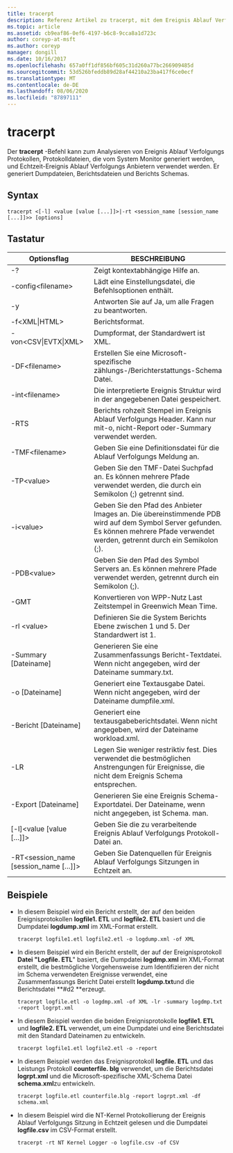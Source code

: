 ```yaml
---
title: tracerpt
description: Referenz Artikel zu tracerpt, mit dem Ereignis Ablauf Verfolgungs Protokolle, Protokolldateien, die vom System Monitor generiert werden, und echt Zeitablauf Verfolgungs Anbieter analysiert werden.
ms.topic: article
ms.assetid: cb9eaf86-0ef6-4197-b6c8-9cca8a1d723c
author: coreyp-at-msft
ms.author: coreyp
manager: dongill
ms.date: 10/16/2017
ms.openlocfilehash: 657a0ff1df856bf605c31d260a77bc266909485d
ms.sourcegitcommit: 53d526bfeddb89d28af44210a23ba417f6ce0ecf
ms.translationtype: MT
ms.contentlocale: de-DE
ms.lasthandoff: 08/06/2020
ms.locfileid: "87897111"
---
```

# <a name="tracerpt"></a>tracerpt

Der **tracerpt** -Befehl kann zum Analysieren von Ereignis Ablauf Verfolgungs Protokollen, Protokolldateien, die vom System Monitor generiert werden, und Echtzeit-Ereignis Ablauf Verfolgungs Anbietern verwendet werden. Er generiert Dumpdateien, Berichtsdateien und Berichts Schemas.

## <a name="syntax"></a>Syntax

```
tracerpt <[-l] <value [value [...]]>|-rt <session_name [session_name [...]]>> [options]
```

## <a name="options"></a>Tastatur

|              Optionsflag               |                                                                    BESCHREIBUNG                                                                    |
|----------------------------------------|---------------------------------------------------------------------------------------------------------------------------------------------------|
|                   -?                   |                                                         Zeigt kontextabhängige Hilfe an.                                                          |
|          -config\<filename>           |                                                 Lädt eine Einstellungsdatei, die Befehlsoptionen enthält.                                                  |
|                   -y                   |                                                  Antworten Sie auf Ja, um alle Fragen zu beantworten.                                                   |
|            -f\<XML\|HTML>             |                                                                  Berichtsformat.                                                                   |
|         -von\<CSV\|EVTX\|XML>          |                                                         Dumpformat, der Standardwert ist XML.                                                          |
|            -DF\<filename>             |                                            Erstellen Sie eine Microsoft-spezifische zählungs-/Berichterstattungs-Schema Datei.                                            |
|            -int\<filename>            |                                            Die interpretierte Ereignis Struktur wird in der angegebenen Datei gespeichert.                                            |
|                  -RTS                  |                        Berichts rohzeit Stempel im Ereignis Ablauf Verfolgungs Header. Kann nur mit-o, nicht-Report oder-Summary verwendet werden.                         |
|            -TMF\<filename>            |                                                  Geben Sie eine Definitionsdatei für die Ablauf Verfolgungs Meldung an.                                                  |
|              -TP\<value>              |                            Geben Sie den TMF-Datei Suchpfad an. Es können mehrere Pfade verwendet werden, die durch ein Semikolon (;) getrennt sind.                            |
|              -i\<value>               | Geben Sie den Pfad des Anbieter Images an. Die übereinstimmende PDB wird auf dem Symbol Server gefunden. Es können mehrere Pfade verwendet werden, getrennt durch ein Semikolon (;). |
|             -PDB\<value>              |                             Geben Sie den Pfad des Symbol Servers an. Es können mehrere Pfade verwendet werden, getrennt durch ein Semikolon (;).                             |
|                  -GMT                  |                                              Konvertieren von WPP-Nutz Last Zeitstempel in Greenwich Mean Time.                                               |
|              -rl \<value>              |                                               Definieren Sie die System Berichts Ebene zwischen 1 und 5. Der Standardwert ist 1.                                               |
|          -Summary [Dateiname]           |                                  Generieren Sie eine Zusammenfassungs Bericht-Textdatei. Wenn nicht angegeben, wird der Dateiname summary.txt.                                   |
|             -o [Dateiname]              |                                      Generiert eine Textausgabe Datei. Wenn nicht angegeben, wird der Dateiname dumpfile.xml.                                      |
|           -Bericht [Dateiname]           |                                  Generiert eine textausgabeberichtsdatei. Wenn nicht angegeben, wird der Dateiname workload.xml.                                   |
|                  -LR                   |                        Legen Sie weniger restriktiv fest. Dies verwendet die bestmöglichen Anstrengungen für Ereignisse, die nicht dem Ereignis Schema entsprechen.                         |
|           -Export [Dateiname]           |                                  Generieren Sie eine Ereignis Schema-Exportdatei. Der Dateiname, wenn nicht angegeben, ist Schema. man.                                   |
|       [-l]\<value [value […]]>        |                                                   Geben Sie die zu verarbeitende Ereignis Ablauf Verfolgungs Protokoll-Datei an.                                                    |
| -RT\<session_name [session_name […]]> |                                                Geben Sie Datenquellen für Ereignis Ablauf Verfolgungs Sitzungen in Echtzeit an.                                                |

## <a name="examples"></a>Beispiele

- In diesem Beispiel wird ein Bericht erstellt, der auf den beiden Ereignisprotokollen **logfile1. ETL** und **logfile2. ETL** basiert und die Dumpdatei **logdump.xml** im XML-Format erstellt.
  ```
  tracerpt logfile1.etl logfile2.etl -o logdump.xml -of XML
  ```
- In diesem Beispiel wird ein Bericht erstellt, der auf der Ereignisprotokoll **Datei "Logfile. ETL**" basiert, die Dumpdatei **logdmp.xml** im XML-Format erstellt, die bestmögliche Vorgehensweise zum Identifizieren der nicht im Schema verwendeten Ereignisse verwendet, eine Zusammenfassungs Bericht Datei erstellt **logdump.txt**und die Berichtsdatei **#d2 **erzeugt.
  ```
  tracerpt logfile.etl -o logdmp.xml -of XML -lr -summary logdmp.txt -report logrpt.xml
  ```
- In diesem Beispiel werden die beiden Ereignisprotokolle **logfile1. ETL** und **logfile2. ETL** verwendet, um eine Dumpdatei und eine Berichtsdatei mit den Standard Dateinamen zu entwickeln.
  ```
  tracerpt logfile1.etl logfile2.etl -o -report
  ```
- In diesem Beispiel werden das Ereignisprotokoll **logfile. ETL** und das Leistungs Protokoll **counterfile. blg** verwendet, um die Berichtsdatei **logrpt.xml** und die Microsoft-spezifische XML-Schema Datei **schema.xml**zu entwickeln.
  ```
  tracerpt logfile.etl counterfile.blg -report logrpt.xml -df schema.xml
  ```
- In diesem Beispiel wird die NT-Kernel Protokollierung der Ereignis Ablauf Verfolgungs Sitzung in Echtzeit gelesen und die Dumpdatei **logfile.csv** im CSV-Format erstellt.
  ```
  tracerpt -rt NT Kernel Logger -o logfile.csv -of CSV
  ```
